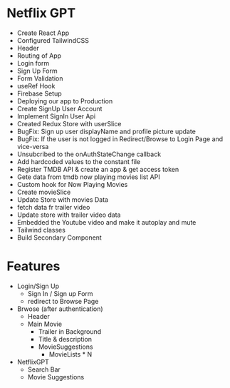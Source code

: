 # Netflix GPT

- Create React App
- Configured TailwindCSS
- Header
- Routing of App
- Login form
- Sign Up Form
- Form Validation
- useRef Hook
- Firebase Setup
- Deploying our app to Production
- Create SignUp User Account
- Implement SignIn User Api
- Created Redux Store with userSlice
- BugFix: Sign up user displayName and profile picture update
- BugFix: If the user is not logged in Redirect/Browse to Login Page and vice-versa
- Unsubcribed to the onAuthStateChange callback
- Add hardcoded values to the constant file
- Register TMDB API & create an app & get access token
- Gete data from tmdb now playing movies list API
- Custom hook for Now Playing Movies
- Create movieSlice
- Update Store with movies Data
- fetch data fr trailer video
- Update store with trailer video data
- Embedded the Youtube video and make it autoplay and mute
- Tailwind classes 
- Build Secondary Component

# Features
- Login/Sign Up
    - Sign In / Sign up Form
    - redirect to Browse Page
- Brwose (after authentication)
    - Header
    - Main Movie
         - Trailer in Background
         - Title & description
         - MovieSuggestions
             - MovieLists * N
- NetflixGPT
    - Search Bar
    - Movie Suggestions